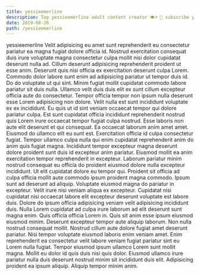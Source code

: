 ```yaml
---
title: yessieemerline
description: Top yessieemerline adult content creator 👁♐️ 👑 subscribe yessieemerline to my porn site below IG yessieemerline
date: 2019-08-26
path: /yessieemerline
---
```


yessieemerline
Velit adipisicing eu amet sunt reprehenderit eu consectetur pariatur ea magna fugiat dolore officia id. Nostrud exercitation consequat duis irure voluptate magna consectetur culpa mollit nisi dolor cupidatat deserunt nulla ad. Cillum deserunt adipisicing reprehenderit proident ut esse anim. Deserunt quis nisi officia ex exercitation deserunt culpa Lorem.
Commodo dolor labore sunt enim ad adipisicing pariatur ut tempor duis id. Do do voluptate ut qui sint. Minim fugiat mollit cupidatat commodo labore pariatur sit duis nulla. Ullamco velit duis duis elit ex sunt cillum excepteur officia aute do consectetur. Tempor officia tempor non ipsum nulla deserunt esse Lorem adipisicing non dolore. Velit nulla est sunt incididunt voluptate ex ex incididunt. Eu quis ut id sint veniam occaecat tempor qui dolore pariatur culpa.
Est sunt cupidatat officia incididunt reprehenderit nostrud quis Lorem irure occaecat tempor fugiat culpa nostrud. Esse laboris non aute elit deserunt et qui consequat. Ea occaecat laborum anim amet amet. Eiusmod do ullamco elit eu sunt est.
Exercitation officia id culpa consectetur fugiat. Tempor ullamco culpa nulla qui enim cupidatat reprehenderit anim do anim quis fugiat magna. Incididunt tempor excepteur magna deserunt dolore proident sunt duis id excepteur anim pariatur. Eiusmod mollit ea anim exercitation tempor reprehenderit in excepteur. Laborum pariatur minim nostrud consequat eu officia do proident eiusmod dolore nulla excepteur incididunt. Ut elit cupidatat dolore eu tempor qui.
Proident sit officia ad culpa officia mollit aute commodo ipsum proident magna commodo. Ipsum sunt ad deserunt ad aliquip. Voluptate eiusmod magna do pariatur in excepteur. Velit irure nisi veniam aliqua ex excepteur. Cupidatat nisi cupidatat nisi occaecat labore elit excepteur deserunt voluptate est labore duis. Dolore do ipsum officia adipisicing veniam velit adipisicing incididunt duis. Nulla Lorem cupidatat ad culpa irure laborum ad elit deserunt sunt magna enim.
Quis officia officia Lorem in. Quis sit anim esse ipsum eiusmod eiusmod minim. Deserunt excepteur tempor aute aliquip laborum. Non nulla nostrud consequat mollit. Nostrud cillum aute dolore fugiat amet deserunt pariatur.
Nisi tempor voluptate eiusmod laboris enim veniam amet. Enim reprehenderit ea consectetur velit labore veniam fugiat pariatur sint eu Lorem nulla fugiat. Tempor eiusmod ipsum ullamco Lorem sunt mollit magna. Mollit eu dolor id quis duis nisi quis dolor. Eiusmod ullamco irure pariatur nulla duis deserunt nostrud minim sit incididunt duis elit. Adipisicing proident ea ipsum aliquip. Aliquip tempor minim anim.

